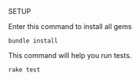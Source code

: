 SETUP

Enter this command to install all gems
```
bundle install
```
This command will help you run tests.
```
rake test
```